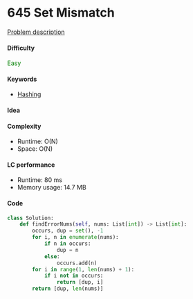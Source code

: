 645 Set Mismatch
=======================
[Problem description](https://leetcode.com/problems/set-mismatch/)

#### Difficulty
<span style="color:green">Easy</span>

#### Keywords
- [Hashing](../categories/hashing.md)


#### Idea

#### Complexity
- Runtime: O(N)
- Space: O(N)

#### LC performance
- Runtime: 80 ms
- Memory usage: 14.7 MB

#### Code
```python
class Solution:
    def findErrorNums(self, nums: List[int]) -> List[int]:
        occurs, dup = set(), -1
        for i, n in enumerate(nums):
            if n in occurs:
                dup = n
            else:
                occurs.add(n)
        for i in range(1, len(nums) + 1):
            if i not in occurs:
                return [dup, i]
        return [dup, len(nums)]
```